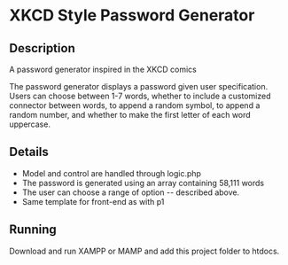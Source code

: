 # XKCD Style Password Generator

## Description
A password generator inspired in the XKCD comics

The password generator displays a password given user specification. 
Users can choose between 1-7 words, whether to include a customized 
connector between words, to append a random symbol, to append a random
number, and whether to make the first letter of each word uppercase. 

## Details

- Model and control are handled through logic.php 
- The password is generated using an array containing 58,111 words 
- The user can choose a range of option -- described above. 
- Same template for front-end as with p1 

## Running

Download and run XAMPP or MAMP and add this project folder to htdocs.
